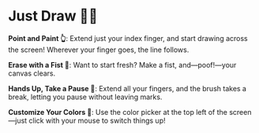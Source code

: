 # Just Draw 🧑‍🎨
**Point and Paint 👆**: Extend just your index finger, and start drawing across the screen! Wherever your finger goes, the line follows.

**Erase with a Fist 🤛**: Want to start fresh? Make a fist, and—poof!—your canvas clears.

**Hands Up, Take a Pause 🤚**: Extend all your fingers, and the brush takes a break, letting you pause without leaving marks.

**Customize Your Colors 🎨**: Use the color picker at the top left of the screen —just click with your mouse to switch things up!
